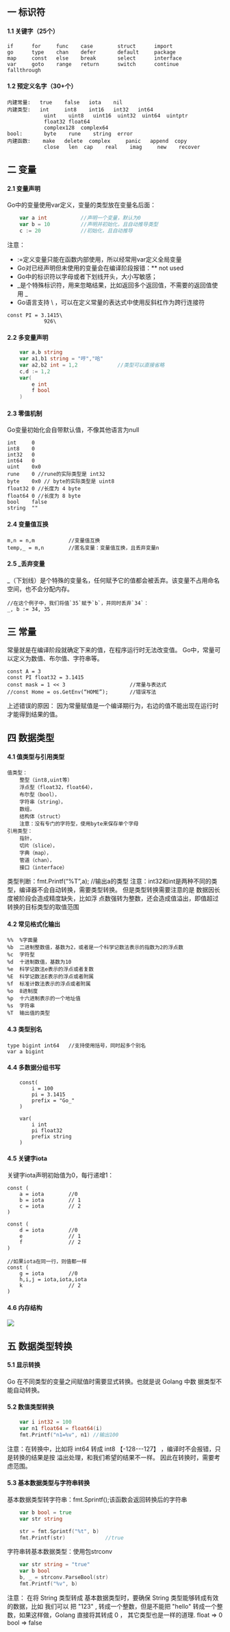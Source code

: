 ## 一 标识符
#### 1.1 关键字（25个）
```
if      for     func    case        struct      import               
go      type    chan    defer       default     package
map     const   else    break       select      interface
var     goto    range   return      switch      continue     fallthrough                
```
#### 1.2 预定义名字（30+个）
```
内建常量:   true    false   iota    nil
内建类型:   int     int8    int16   int32   int64
            uint    uint8   uint16  uint32  uint64  uintptr
            float32 float64 
            complex128  complex64
bool:       byte    rune    string 	error
内建函数:    make   delete  complex     panic   append  copy    
            close   len  cap	real    imag     new   	recover
```
## 二 变量
#### 2.1 变量声明
Go中的变量使用var定义，变量的类型放在变量名后面：
```go
	var a int		    //声明一个变量，默认为0
	var b = 10		    //声明并初始化，且自动推导类型
	c := 20			    //初始化，且自动推导
```
注意：
- :=定义变量只能在函数内部使用，所以经常用var定义全局变量
- Go对已经声明但未使用的变量会在编译阶段报错：** not used
- Go中的标识符以字母或者下划线开头，大小写敏感；  
- _是个特殊标识符，用来忽略结果，比如返回多个返回值，不需要的返回值使用 _
- Go语言支持 \ ，可以在定义常量的表达式中使用反斜杠作为跨行连接符
```
const PI = 3.1415\
            926\
```
#### 2.2 多变量声明
```go
	var a,b string
    var a1,b1 string = "哼","哈"
    var a2,b2 int = 1,2             //类型可以直接省略
	c,d := 1,2
	var(
		e int
		f bool
	)
```
#### 2.3 零值机制
Go变量初始化会自带默认值，不像其他语言为null
```
int     0
int8    0
int32   0
int64   0
uint    0x0
rune    0 //rune的实际类型是 int32
byte    0x0 // byte的实际类型是 uint8
float32 0 //长度为 4 byte
float64 0 //长度为 8 byte
bool    false
string  ""
```
#### 2.4 变量值互换
```
m,n = n,m			//变量值互换
temp,_ = m,n		//匿名变量：变量值互换，且丢弃变量n 
```
#### 2.5 _丢弃变量
_（下划线）是个特殊的变量名，任何赋予它的值都会被丢弃。该变量不占用命名空间，也不会分配内存。
```
//在这个例子中，我们将值`35`赋予`b`，并同时丢弃`34`：
_, b := 34, 35
```
## 三 常量
常量就是在编译阶段就确定下来的值，在程序运行时无法改变值。
Go中，常量可以定义为数值、布尔值、字符串等。
```
const A = 3
const PI float32 = 3.1415
const mask = 1 << 3						//常量与表达式
//const Home = os.GetEnv(“HOME”);		//错误写法
```
上述错误的原因：
因为常量赋值是一个编译期行为，右边的值不能出现在运行时才能得到结果的值。
## 四 数据类型
#### 4.1 值类型与引用类型
```
值类型：
    整型（int8,uint等）
    浮点型（float32，float64），
    布尔型（bool），
    字符串（string），
    数组，
    结构体（struct）
    注意：没有专门的字符型，使用byte来保存单个字母
引用类型：
    指针，
    切片（slice），
    字典（map），
    管道（chan），
    接口（interface）
```
类型判断：fmt.Printf(“%T”,a);  //输出a的类型
注意：int32和int是两种不同的类型，编译器不会自动转换，需要类型转换。
但是类型转换需要注意的是 数据因长度被阶段会造成精度缺失，比如浮	点数强转为整数，还会造成值溢出，即值超过转换的目标类型的取值范围
#### 4.2 常见格式化输出
```
%%	%字面量
%b	二进制整数值，基数为2，或者是一个科学记数法表示的指数为2的浮点数
%c	字符型
%d	十进制数值，基数为10
%e	科学记数法e表示的浮点或者复数
%E	科学记数法E表示的浮点或者附属
%f	标准计数法表示的浮点或者附属
%o	8进制度
%p	十六进制表示的一个地址值
%s	字符串
%T	输出值的类型
```
#### 4.3 类型别名
```
type bigint int64	//支持使用括号，同时起多个别名
var a bigint
```
#### 4.4 多数据分组书写
```
    const(
        i = 100
        pi = 3.1415
        prefix = "Go_"
    )
    
    var(
        i int
        pi float32
        prefix string
    )

```
#### 4.5 关键字iota
关键字iota声明初始值为0，每行递增1：
```
const (
	a = iota    	//0
    b =	iota 		// 1        
    c = iota 		// 2
)

const (
	d = iota    	//0
    e 				// 1        
    f 				// 2
)

//如果iota在同一行，则值都一样
const (
	g = iota    	//0
    h,i,j = iota,iota,iota 	       
    k 				// 2
)

```
#### 4.6 内存结构
![](/images/Golang/语法-01.png)
## 五 数据类型转换
#### 5.1 显示转换
Go 在不同类型的变量之间赋值时需要显式转换。也就是说 Golang 中数 据类型不能自动转换。
#### 5.2 数值类型转换
```go
	var i int32 = 100
	var n1 float64 = float64(i)
    fmt.Printf("n1=%v", n1)	//输出100
```
注意：在转换中，比如将 int64 转成 int8 【-128---127】 ，编译时不会报错，只是转换的结果是按 溢出处理，和我们希望的结果不一样。 因此在转换时，需要考虑范围。
#### 5.3 基本数据类型与字符串转换
基本数据类型转字符串：fmt.Sprintf();该函数会返回转换后的字符串
```go
	var b bool = true
	var str string

	str = fmt.Sprintf("%t", b)
    fmt.Printf(str)				//true
```
字符串转基本数据类型：使用包strconv
```go
	var str string = "true"
	var b bool
	b, _ = strconv.ParseBool(str)
    fmt.Printf("%v", b)
```
注意：
在将 String 类型转成 基本数据类型时，要确保 String 类型能够转成有效的数据，比如 我们可以 把 "123" , 转成一个整数，但是不能把 "hello" 转成一个整数，如果这样做，Golang 直接将其转成 0 ， 其它类型也是一样的道理. float => 0 bool => false


